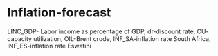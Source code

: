 # Inflation-forecast

LINC_GDP- Labor income as percentage of GDP,
dr-discount rate,
CU- capacity utilization, 
OIL-Brent crude,
INF_SA-inflation rate South Africa,
INF_ES-inflation rate Eswatini

